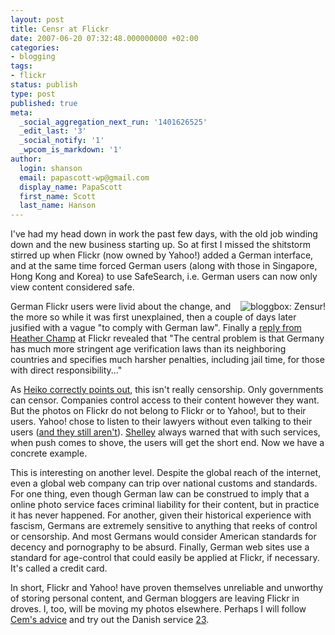 ```yaml
---
layout: post
title: Censr at Flickr
date: 2007-06-20 07:32:48.000000000 +02:00
categories:
- blogging
tags:
- flickr
status: publish
type: post
published: true
meta:
  _social_aggregation_next_run: '1401626525'
  _edit_last: '3'
  _social_notify: '1'
  _wpcom_is_markdown: '1'
author:
  login: shanson
  email: papascott-wp@gmail.com
  display_name: PapaScott
  first_name: Scott
  last_name: Hanson
---
```

<p>I've had my head down in work the past few days, with the old job winding down and the new business starting up. So at first I missed the shitstorm stirred up when Flickr (now owned by Yahoo!) added a German interface, and at the same time forced German users (along with those in Singapore, Hong Kong and Korea) to use SafeSearch, i.e. German users can now only view content considered safe.</p>
<p><a href="http://www.flickr.com/photos/fab1an/544754915/" title="bloggbox: Zensur!"><img src="https://farm2.static.flickr.com/1157/544754915_28c462d9a1_m.jpg" alt="bloggbox: Zensur!" align="right" /></a>German Flickr users were livid about the change, and the more so while it was first unexplained, then a couple of days later jusified with a vague "to comply with German law". Finally a <a href="http://www.flickr.com/help/forum/42597/page16/#reply230304">reply from Heather Champ</a> at Flickr revealed that "The central problem is that Germany has much more stringent age verification laws than its neighboring countries and specifies much harsher penalties, including jail time, for those with direct responsibility..."</p>
<p>As <a href="http://www.hebig.com/archives/004208.shtml">Heiko correctly points out</a>, this isn't really censorship. Only governments can censor. Companies control access to their content however they want. But the photos on Flickr do not belong to Flickr or to Yahoo!, but to their users. Yahoo! chose to listen to their lawyers without even talking to their users (<a href="http://www.nicozorn.com/2007/06/18/flickr-dann-loesch-doch-deinen-account/">and they still aren't</a>). <a href="http://www.burningbird.net/">Shelley</a> always warned that with such services, when push comes to shove, the users will get the short end. Now we have a concrete example.</p>
<p>This is interesting on another level. Despite the global reach of the internet, even a global web company can trip over national customs and standards. For one thing, even though German law can be construed to imply that a online photo service faces criminal liability for their content, but in practice it has never happened. For another, given their historical experience with fascism, Germans are extremely sensitive to anything that reeks of control or censorship. And most Germans would consider American standards for decency and pornography to be absurd. Finally, German web sites use a standard for age-control that could easily be applied at Flickr, if necessary. It's called a credit card.</p>
<p>In short, Flickr and Yahoo! have proven themselves unreliable and unworthy of storing personal content, and German bloggers are leaving Flickr in droves. I, too, will be moving my photos elsewhere. Perhaps I will follow <a href="http://sprechblase.wordpress.com/2007/06/17/23/">Cem's advice</a> and try out the Danish service <a href="http://www.23hq.com/">23</a>.</p>
